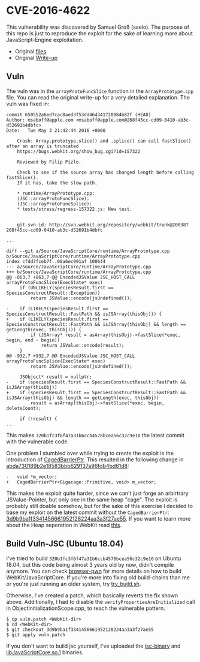 CVE-2016-4622
===

This vulnerability was discovered by Samuel Groß (saelo).
The purpose of this repo is just to reproduce the exploit for the sake of learning more about JavaScript-Engine exploitation.

*   Original [files](https://github.com/saelo/jscpwn)
*   Original [Write-up](http://www.phrack.org/papers/attacking_javascript_engines.html)

## Vuln

The vuln was in the `arrayProtoFuncSlice` function in the `ArrayPrototype.cpp` file.
You can read the original write-up for a very detailed explanation.
The vuln was fixed in:

```
commit 650552a6ed7cac8aed3f53dd464341728984b82f (HEAD)
Author: msaboff@apple.com <msaboff@apple.com@268f45cc-cd09-0410-ab3c-d52691b4dbfc>
Date:   Tue May 3 21:42:44 2016 +0000

    Crash: Array.prototype.slice() and .splice() can call fastSlice() after an array is truncated
    https://bugs.webkit.org/show_bug.cgi?id=157322

    Reviewed by Filip Pizlo.

    Check to see if the source array has changed length before calling fastSlice().
    If it has, take the slow path.

    * runtime/ArrayPrototype.cpp:
    (JSC::arrayProtoFuncSlice):
    (JSC::arrayProtoFuncSplice):
    * tests/stress/regress-157322.js: New test.


    git-svn-id: http://svn.webkit.org/repository/webkit/trunk@200387 268f45cc-cd09-0410-ab3c-d52691b4dbfc

...

diff --git a/Source/JavaScriptCore/runtime/ArrayPrototype.cpp b/Source/JavaScriptCore/runtime/ArrayPrototype.cpp
index cfdd7fceb7f..08a6ec991af 100644
--- a/Source/JavaScriptCore/runtime/ArrayPrototype.cpp
+++ b/Source/JavaScriptCore/runtime/ArrayPrototype.cpp
@@ -863,7 +863,7 @@ EncodedJSValue JSC_HOST_CALL arrayProtoFuncSlice(ExecState* exec)
     if (UNLIKELY(speciesResult.first == SpeciesConstructResult::Exception))
         return JSValue::encode(jsUndefined());
 
-    if (LIKELY(speciesResult.first == SpeciesConstructResult::FastPath && isJSArray(thisObj))) {
+    if (LIKELY(speciesResult.first == SpeciesConstructResult::FastPath && isJSArray(thisObj) && length == getLength(exec, thisObj))) {
         if (JSArray* result = asArray(thisObj)->fastSlice(*exec, begin, end - begin))
             return JSValue::encode(result);
     }
@@ -932,7 +932,7 @@ EncodedJSValue JSC_HOST_CALL arrayProtoFuncSplice(ExecState* exec)
         return JSValue::encode(jsUndefined());
 
     JSObject* result = nullptr;
-    if (speciesResult.first == SpeciesConstructResult::FastPath && isJSArray(thisObj))
+    if (speciesResult.first == SpeciesConstructResult::FastPath && isJSArray(thisObj) && length == getLength(exec, thisObj))
         result = asArray(thisObj)->fastSlice(*exec, begin, deleteCount);
 
     if (!result) {
...
```

This makes `320b1fc3f6f47a31b6ccb4578bcea56c32c9e10` the latest commit with the vulnerable code.

One problem I stumbled over while trying to create the exploit is the introduction of [CagedBarrierPtr](https://github.com/WebKit/webkit/blob/master/Source/JavaScriptCore/runtime/CagedBarrierPtr.h).
This resulted in the following change in [abda730189b2e18583bbb629137a96fdb4bd61d8](https://github.com/WebKit/webkit/commit/abda730189b2e18583bbb629137a96fdb4bd61d8#diff-49826b791b68acd214ab94f3ef393b4c):

```
-   void *m_vector;
+   CagedBarrierPtr<Gigacage::Primitive, void> m_vector;
```

This makes the exploit quite harder, since we can't just forge an arbirtrary JSValue-Pointer, but only one in the same heap "cage". The exploit is probably still doable somehow, but for the sake of this exercise I decided to base my exploit on the latest commit without the `CagedBarrierPtr`: [3d9b9ba1f3341456661952128224aa3a3f27ae55](https://github.com/WebKit/webkit/commit/3d9b9ba1f3341456661952128224aa3a3f27ae55).
If you want to learn more about the Heap seperation in WebKit read [this](https://labs.mwrinfosecurity.com/blog/some-brief-notes-on-webkit-heap-hardening/).

## Build Vuln-JSC (Ubuntu 18.04)

I've tried to build `320b1fc3f6f47a31b6ccb4578bcea56c32c9e10` on Ubuntu 18.04, but this code being almost 3 years old by now, didn't compile anymore.
You can check [browser-pwn](https://github.com/m1ghtym0/browser-pwn) for more details on how to build WebKit/JavaScriptCore.
If you're more into fixing old build-chains than me or you're just running an older system, try [try_build.sh](try_build.sh).

Otherwise, I've created a patch, which basically reverts the fix shown above.
Additionally, I had to disable the `verifyPropertiesAreInitialized` call in ObjectInitializationScope.cpp, to reach the vulnerable pattern.

```
$ cp vuln.patch <WebKit-dir>
$ cd <WebKit-dir>
$ git checkout 3d9b9ba1f3341456661952128224aa3a3f27ae55
$ git apply vuln.patch
```

If you don't want to build jsc yourself, I've uploaded the [jsc-binary](https://www.mightym0.de/write-ups/browser/cve-2016-4622/bin/jsc) and [libJavaScriptCore.so.1](https://www.mightym0.de/write-ups/browser/cve-2016-4622/bin/libJavaScriptCore.so.1) binaries.

